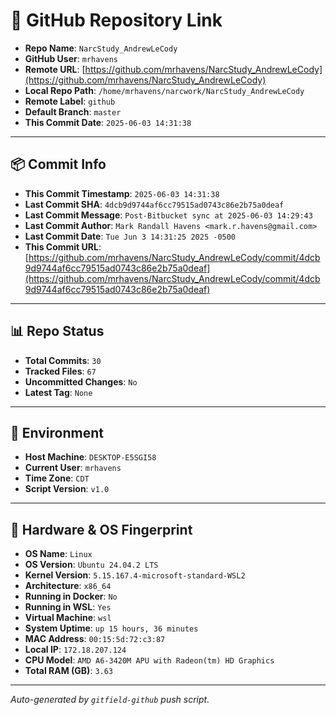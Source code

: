 # 🔗 GitHub Repository Link

- **Repo Name**: `NarcStudy_AndrewLeCody`
- **GitHub User**: `mrhavens`
- **Remote URL**: [https://github.com/mrhavens/NarcStudy_AndrewLeCody](https://github.com/mrhavens/NarcStudy_AndrewLeCody)
- **Local Repo Path**: `/home/mrhavens/narcwork/NarcStudy_AndrewLeCody`
- **Remote Label**: `github`
- **Default Branch**: `master`
- **This Commit Date**: `2025-06-03 14:31:38`

---

## 📦 Commit Info

- **This Commit Timestamp**: `2025-06-03 14:31:38`
- **Last Commit SHA**: `4dcb9d9744af6cc79515ad0743c86e2b75a0deaf`
- **Last Commit Message**: `Post-Bitbucket sync at 2025-06-03 14:29:43`
- **Last Commit Author**: `Mark Randall Havens <mark.r.havens@gmail.com>`
- **Last Commit Date**: `Tue Jun 3 14:31:25 2025 -0500`
- **This Commit URL**: [https://github.com/mrhavens/NarcStudy_AndrewLeCody/commit/4dcb9d9744af6cc79515ad0743c86e2b75a0deaf](https://github.com/mrhavens/NarcStudy_AndrewLeCody/commit/4dcb9d9744af6cc79515ad0743c86e2b75a0deaf)

---

## 📊 Repo Status

- **Total Commits**: `30`
- **Tracked Files**: `67`
- **Uncommitted Changes**: `No`
- **Latest Tag**: `None`

---

## 🧭 Environment

- **Host Machine**: `DESKTOP-E5SGI58`
- **Current User**: `mrhavens`
- **Time Zone**: `CDT`
- **Script Version**: `v1.0`

---

## 🧬 Hardware & OS Fingerprint

- **OS Name**: `Linux`
- **OS Version**: `Ubuntu 24.04.2 LTS`
- **Kernel Version**: `5.15.167.4-microsoft-standard-WSL2`
- **Architecture**: `x86_64`
- **Running in Docker**: `No`
- **Running in WSL**: `Yes`
- **Virtual Machine**: `wsl`
- **System Uptime**: `up 15 hours, 36 minutes`
- **MAC Address**: `00:15:5d:72:c3:87`
- **Local IP**: `172.18.207.124`
- **CPU Model**: `AMD A6-3420M APU with Radeon(tm) HD Graphics`
- **Total RAM (GB)**: `3.63`

---

_Auto-generated by `gitfield-github` push script._

